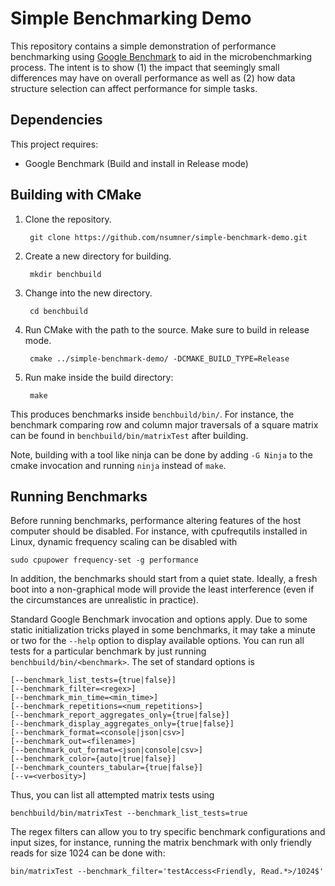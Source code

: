 
# Simple Benchmarking Demo

This repository contains a simple demonstration of performance benchmarking
using [Google Benchmark](https://github.com/google/benchmark) to aid in the
microbenchmarking process. The intent is to show (1) the impact that seemingly
small differences may have on overall performance as well as (2) how data
structure selection can affect performance for simple tasks.

## Dependencies

This project requires:

* Google Benchmark (Build and install in Release mode)

## Building with CMake

1. Clone the repository.

        git clone https://github.com/nsumner/simple-benchmark-demo.git

2. Create a new directory for building.

        mkdir benchbuild

3. Change into the new directory.

        cd benchbuild

4. Run CMake with the path to the source. Make sure to build in release mode.

        cmake ../simple-benchmark-demo/ -DCMAKE_BUILD_TYPE=Release

5. Run make inside the build directory:

        make

This produces benchmarks inside `benchbuild/bin/`. For instance, the benchmark
comparing row and column major traversals of a square matrix can be found in
`benchbuild/bin/matrixTest` after building.

Note, building with a tool like ninja can be done by adding `-G Ninja` to
the cmake invocation and running `ninja` instead of `make`.

## Running Benchmarks

Before running benchmarks, performance altering features of the host computer
should be disabled. For instance, with cpufrequtils installed in Linux,
dynamic frequency scaling can be disabled with

    sudo cpupower frequency-set -g performance

In addition, the benchmarks should start from a quiet state. Ideally, a fresh
boot into a non-graphical mode will provide the least interference (even if
the circumstances are unrealistic in practice).

Standard Google Benchmark invocation and options apply. Due to some static
initialization tricks played in some benchmarks, it may take a minute or two
for the `--help` option to display available options. You can run all tests
for a particular benchmark by just running `benchbuild/bin/<benchmark>`. The
set of standard options is

    [--benchmark_list_tests={true|false}]
    [--benchmark_filter=<regex>]
    [--benchmark_min_time=<min_time>]
    [--benchmark_repetitions=<num_repetitions>]
    [--benchmark_report_aggregates_only={true|false}]
    [--benchmark_display_aggregates_only={true|false}]
    [--benchmark_format=<console|json|csv>]
    [--benchmark_out=<filename>]
    [--benchmark_out_format=<json|console|csv>]
    [--benchmark_color={auto|true|false}]
    [--benchmark_counters_tabular={true|false}]
    [--v=<verbosity>]

Thus, you can list all attempted matrix tests using

    benchbuild/bin/matrixTest --benchmark_list_tests=true

The regex filters can allow you to try specific benchmark configurations and
input sizes, for instance, running the matrix benchmark with only friendly
reads for size 1024 can be done with:

    bin/matrixTest --benchmark_filter='testAccess<Friendly, Read.*>/1024$'

